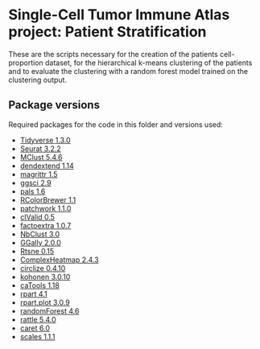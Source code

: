 # Single-Cell Tumor Immune Atlas project: Patient Stratification

These are the scripts necessary for the creation of the patients cell-proportion dataset, for the hierarchical k-means clustering of the patients and to evaluate the clustering with a random forest model trained on the clustering output.

## Package versions
Required packages for the code in this folder and versions used:

* [Tidyverse 1.3.0](https://cran.r-project.org/web/packages/tidyverse/vignettes/paper.html)
* [Seurat 3.2.2](https://www.cell.com/cell/fulltext/S0092-8674(19)30559-8?_returnURL=https%3A%2F%2Flinkinghub.elsevier.com%2Fretrieve%2Fpii%2FS0092867419305598%3Fshowall%3Dtrue)
* [MClust 5.4.6](https://doi.org/10.32614/RJ-2016-021)
* [dendextend 1.14](10.1093/bioinformatics/btv428)
* [magrittr 1.5](https://cran.r-project.org/web/packages/magrittr/vignettes/magrittr.html)
* [ggsci 2.9](https://cran.r-project.org/web/packages/ggsci/vignettes/ggsci.html)
* [pals 1.6](https://kwstat.github.io/pals/)
* [RColorBrewer 1.1](https://cran.r-project.org/web/packages/RColorBrewer/index.html)
* [patchwork 1.1.0](https://github.com/thomasp85/patchwork)
* [clValid 0.5](http://dx.doi.org/10.18637/jss.v025.i04)
* [factoextra 1.0.7](https://cran.r-project.org/package=factoextra)
* [NbClust 3.0](http://dx.doi.org/10.18637/jss.v061.i06)
* [GGally 2.0.0](https://ggobi.github.io/ggally/)
* [Rtsne 0.15](https://github.com/jkrijthe/Rtsne)
* [ComplexHeatmap 2.4.3](http://bioconductor.org/packages/release/bioc/html/ComplexHeatmap.html)
* [circlize 0.4.10](https://doi.org/10.1093/bioinformatics/btu393)
* [kohonen 3.0.10](https://cran.r-project.org/web/packages/kohonen/A)
* [caTools 1.18](https://cran.r-project.org/web/packages/caTools/index.html)
* [rpart 4.1](https://cran.r-project.org/web/packages/rpart/)
* [rpart.plot 3.0.9](https://cran.r-project.org/web/packages/rpart.plot/)
* [randomForest 4.6](https://cran.r-project.org/web/packages/randomForest/)
* [rattle 5.4.0](https://cran.r-project.org/web/packages/rattle/)
* [caret 6.0](http://topepo.github.io/caret/index.html)
* [scales 1.1.1](https://cran.r-project.org/web/packages/scales/index.html)
